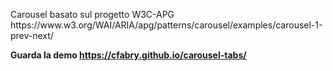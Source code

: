 <p>Carousel basato sul progetto W3C-APG https://www.w3.org/WAI/ARIA/apg/patterns/carousel/examples/carousel-1-prev-next/</p>

<strong>Guarda la demo https://cfabry.github.io/carousel-tabs/</strong>
